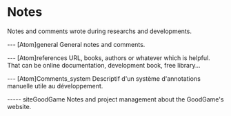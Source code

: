 # Notes
Notes and comments wrote during researchs and developments.

--- [Atom]general
General notes and comments.

--- [Atom]references
URL, books, authors or whatever which is helpful.
That can be online documentation, development book, free library...

--- [Atom]Comments_system
Descriptif d'un système d'annotations manuelle utile au développement.

----- siteGoodGame
Notes and project management about the GoodGame's website.

